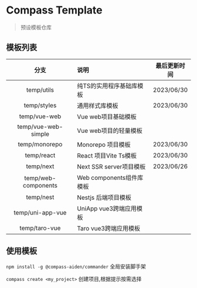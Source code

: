 # Compass Template
> 预设模板仓库

## 模板列表

|         分支          | 说明                  |   最后更新时间   |
|:-------------------:|:--------------------|:----------:|
|     temp/utils      | 纯TS的实用程序基础库模板       | 2023/06/30 |
|     temp/styles     | 通用样式库模板             | 2023/06/30 |
|    temp/vue-web     | Vue web项目基础模板       |            |
| temp/vue-web-simple | Vue web项目的轻量模板      |            |
|    temp/monorepo    | Monorepo 项目模板       | 2023/06/30 |
|     temp/react      | React 项目Vite Ts模板   | 2023/06/30 |
|      temp/next      | Next SSR server项目模板 | 2023/06/26 |
| temp/web-components | Web components组件库模板 |            |
|      temp/nest      | Nestjs 后端项目模板       |            |
|  temp/uni-app-vue   | UniApp vue3跨端应用模板   |            |
|    temp/taro-vue    | Taro vue3跨端应用模板     |            |

## 使用模板

`npm install -g @compass-aiden/commander` 全局安装脚手架

`compass create <my_project>` 创建项目,根据提示按需选择
